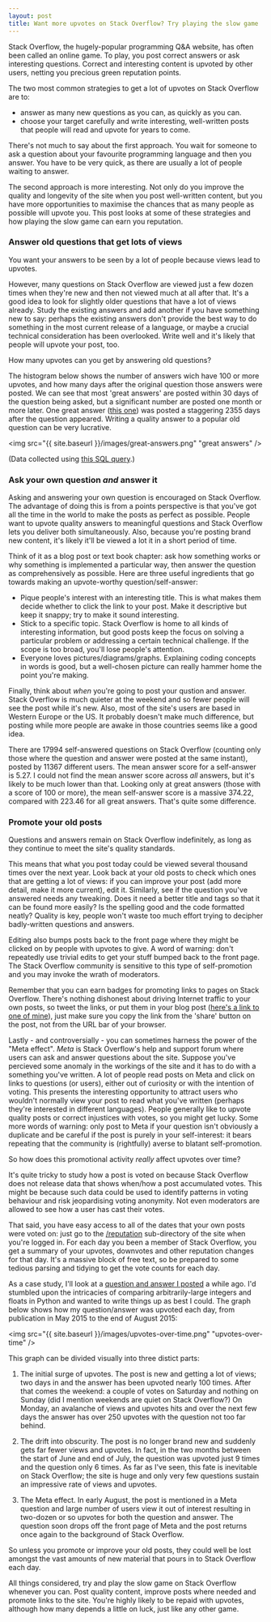```yaml
---
layout: post
title: Want more upvotes on Stack Overflow? Try playing the slow game
---
```


Stack Overflow, the hugely-popular programming Q&A website, has often been called an online game. To play, you post correct answers or ask interesting questions. Correct and interesting content is upvoted by other users, netting you precious green reputation points.

The two most common strategies to get a lot of upvotes on Stack Overflow are to:

- answer as many new questions as you can, as quickly as you can.
- choose your target carefully and write interesting, well-written posts that people will read and upvote for years to come.

There's not much to say about the first approach. You wait for someone to ask a question about your favourite programming language and then you answer. You have to be very quick, as there are usually a lot of people waiting to answer.

The second approach is more interesting. Not only do you improve the quality and longevity of the site when you post well-written content, but you have more opportunities to maximise the chances that as many people as possible will upvote you. This post looks at some of these strategies and how playing the slow game can earn you reputation. 

### Answer old questions that get lots of views

You want your answers to be seen by a lot of people because views lead to upvotes. 

However, many questions on Stack Overflow are viewed just a few dozen times when they're new and then not viewed much at all after that. It's a good idea to look for slightly older questions that have a lot of views already. Study the existing answers and add another if you have something new to say: perhaps the existing answers don't provide the best way to do something in the most current release of a language, or maybe a crucial technical consideration has been overlooked. Write well and it's likely that people will upvote your post, too.

How many upvotes can you get by answering old questions? 

The histogram below shows the number of answers wich have 100 or more upvotes, and how many days after the original question those answers were posted. We can see that most 'great answers' are posted within 30 days of the question being asked, but a significant number are posted one month or more later. One great answer ([this one](http://stackoverflow.com/a/30810322/3923281)) was posted a staggering 2355 days after the question appeared. Writing a quality answer to a popular old question can be very lucrative.

<img src="{{ site.baseurl }}/images/great-answers.png" "great answers" />

(Data collected using [this SQL query](http://data.stackexchange.com/stackoverflow/query/353836/high-scoring-late-answers).)


### Ask your own question *and* answer it

Asking and answering your own question is encouraged on Stack Overflow. The advantage of doing this is from a points perspective is that you've got all the time in the world to make the posts as perfect as possible. People want to upvote quality answers to meaningful questions and Stack Overflow lets you deliver both simultaneously. Also, because you're posting brand new content, it's likely it'll be viewed a lot it in a short period of time.

Think of it as a blog post or text book chapter: ask how something works or why something is implemented a particular way, then answer the question as comprehensively as possible. Here are three useful ingredients that go towards making an upvote-worthy question/self-answer:

- Pique people's interest with an interesting title. This is what makes them decide whether to click the link to your post. Make it descriptive but keep it snappy; try to make it sound interesting.
- Stick to a specific topic. Stack Overflow is home to all kinds of interesting information, but good posts keep the focus on solving a particular problem or addressing a certain technical challenge. If the scope is too broad, you'll lose people's attention.
- Everyone loves pictures/diagrams/graphs. Explaining coding concepts in words is good, but a well-chosen picture can really hammer home the point you're making.

Finally, think about *when* you're going to post your qustion and answer. Stack Overflow is much quieter at the weekend and so fewer people will see the post while it's new. Also, most of the site's users are based in Western Europe or the US. It probably doesn't make much difference, but posting while more people are awake in those countries seems like a good idea.

There are 17994 self-answered questions on Stack Overflow (counting only those where the question and answer were posted at the same instant), posted by 11367 different users. The mean answer score for a self-answer is 5.27. I could not find the mean answer score across *all* answers, but it's likely to be much lower than that. Looking only at great answers (those with a score of 100 or more), the mean self-answer score is a massive 374.22, compared with 223.46 for all great answers. That's quite some difference.


### Promote your old posts

Questions and answers remain on Stack Overflow indefinitely, as long as they continue to meet the site's quality standards.

This means that what you post today could be viewed several thousand times over the next year. Look back at your old posts to check which ones that are getting a lot of views: if you can improve your post (add more detail, make it more current), edit it. Similarly, see if the question you've answered needs any tweaking. Does it need a better title and tags so that it can be found more easily? Is the spelling good and the code formatted neatly? Quality is key, people won't waste too much effort trying to decipher badly-written questions and answers.

Editing also bumps posts back to the front page where they might be clicked on by people with upvotes to give. A word of warning: don't repeatedly use trivial edits to get your stuff bumped back to the front page. The Stack Overflow community is sensitive to this type of self-promotion and you may invoke the wrath of moderators.

Remember that you can earn badges for promoting links to pages on Stack Overflow. There's nothing dishonest about driving Internet traffic to your own posts, so tweet the links, or put them in your blog post ([here's a link to one of mine](http://stackoverflow.com/q/30100725/3923281)), just make sure you copy the link from the 'share' button on the post, not from the URL bar of your browser.

Lastly - and controversially - you can sometimes harness the power of the "Meta effect". *Meta* is Stack Overflow's help and support forum where users can ask and answer questions about the site. Suppose you've percieved some anomaly in the workings of the site and it has to do with a something you've written. A lot of people read posts on Meta and click on links to questions (or users), either out of curiosity or with the intention of voting. This presents the interesting opportunity to attract users who wouldn't normally view your post to read what you've written (perhaps they're interested in different languages). People generally like to upvote quality posts or correct injustices with votes, so you might get lucky. Some more words of warning: only post to Meta if your question isn't obviously a duplicate and be careful if the post is purely in your self-interest: it bears repeating that the community is (rightfully) averse to blatant self-promotion.

So how does this promotional activity *really* affect upvotes over time?

It's quite tricky to study how a post is voted on because Stack Overflow does not release data that shows when/how a post accumulated votes. This might be because such data could be used to identify patterns in voting behaviour and risk jeopardising voting anonymity. Not even moderators are allowed to see how a user has cast their votes.

That said, you have easy access to all of the dates that your own posts were voted on: just go to the [/reputation](stackoverflow.com/reputation) sub-directory of the site when you're logged in. For each day you been a member of Stack Overflow, you get a summary of your upvotes, downvotes and other reputation changes for that day. It's a massive block of free text, so be prepared to some tedious parsing and tidying to get the vote counts for each day. 

As a case study, I'll look at a [question and answer I posted](http://stackoverflow.com/q/30100725/3923281) a while ago. I'd stumbled upon the intricacies of comparing arbitrarily-large integers and floats in Python and wanted to write things up as best I could. The graph below shows how my question/answer was upvoted each day, from publication in May 2015 to the end of August 2015: 

<img src="{{ site.baseurl }}/images/upvotes-over-time.png" "upvotes-over-time" />


This graph can be divided visually into three distict parts:

1. The initial surge of upvotes. The post is new and getting a lot of views; two days in and the answer has been upvoted nearly 100 times. After that comes the weekend: a couple of votes on Saturday and nothing on Sunday (did I mention weekends are quiet on Stack Overflow?) On Monday, an avalanche of views and upvotes hits and over the next few days the answer has over 250 upvotes with the question not too far behind.

2. The drift into obscurity. The post is no longer brand new and suddenly gets far fewer views and upvotes. In fact, in the two months between the start of June and end of July, the question was upvoted just 9 times and the question only 6 times. As far as I've seen, this fate is inevitable on Stack Overflow; the site is huge and only very few questions sustain an impressive rate of views and upvotes.

3. The Meta effect. In early August, the post is mentioned in a Meta question and large number of users view it out of interest resulting in two-dozen or so upvotes for both the question and answer. The question soon drops off the front page of Meta and the post returns once again to the background of Stack Overflow.

So unless you promote or improve your old posts, they could well be lost amongst the vast amounts of new material that pours in to Stack Overflow each day. 

All things considered, try and play the slow game on Stack Overflow whenever you can. Post quality content, improve posts where needed and promote links to the site. You're highly likely to be repaid with upvotes, although how many depends a little on luck, just like any other game.
